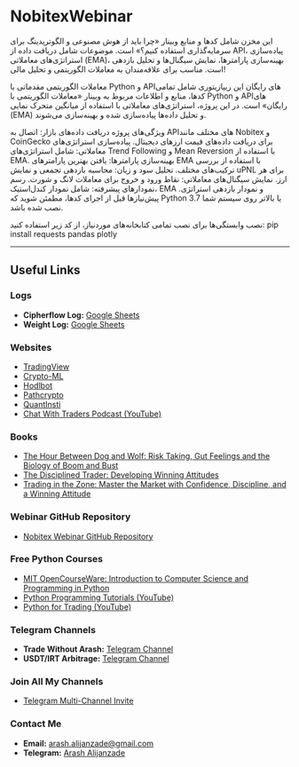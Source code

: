 # NobitexWebinar
این مخزن شامل کدها و منابع وبینار «چرا باید از هوش مصنوعی و الگوتریدینگ برای سرمایه‌گذاری استفاده کنیم؟» است. موضوعات شامل دریافت داده از API، پیاده‌سازی استراتژی‌های معاملاتی (EMA)، بهینه‌سازی پارامترها، نمایش سیگنال‌ها و تحلیل بازدهی است. مناسب برای علاقه‌مندان به معاملات الگوریتمی و تحلیل مالی!

معاملات الگوریتمی مقدماتی با Python و APIهای رایگان
این ریپازیتوری شامل تمامی کدها، منابع و اطلاعات مربوط به وبینار «معاملات الگوریتمی با Python و APIهای رایگان» است. در این پروژه، استراتژی‌های معاملاتی با استفاده از میانگین متحرک نمایی (EMA) و تحلیل داده‌ها پیاده‌سازی شده و بهینه‌سازی می‌شوند.

ویژگی‌های پروژه
دریافت داده‌های بازار: اتصال به APIهای مختلف مانند Nobitex و CoinGecko برای دریافت داده‌های قیمت ارزهای دیجیتال.
پیاده‌سازی استراتژی‌های معاملاتی: شامل استراتژی‌های Trend Following و Mean Reversion با استفاده از EMA.
بهینه‌سازی پارامترها: یافتن بهترین پارامترهای EMA با استفاده از بررسی ترکیب‌های مختلف.
تحلیل سود و زیان: محاسبه بازدهی تجمعی و نمایش uPNL برای هر ارز.
نمایش سیگنال‌های معاملاتی: نقاط ورود و خروج برای معاملات لانگ و شورت.
رسم نمودارهای پیشرفته: شامل نمودار کندل‌استیک، EMA و نمودار بازدهی استراتژی.
پیش‌نیازها
قبل از اجرای کدها، مطمئن شوید که Python 3.7 یا بالاتر روی سیستم شما نصب شده باشد.

نصب وابستگی‌ها
برای نصب تمامی کتابخانه‌های موردنیاز، از کد زیر استفاده کنید:
pip install requests pandas plotly


---------------------------


## Useful Links

### Logs
- **Cipherflow Log:** [Google Sheets](https://docs.google.com/spreadsheets/d/1mj7SbTyZDZxy0P4KkkC0g4B_FLskvBL8RVPd97AGIuk/edit?usp=sharing)
- **Weight Log:** [Google Sheets](https://docs.google.com/spreadsheets/d/1Bwxv1UpTWI_yfSBDxHIji26hWI35yRxFm8YFjyOC9Kc/edit?usp=sharing)

### Websites
- [TradingView](https://www.tradingview.com/)
- [Crypto-ML](https://crypto-ml.com/)
- [Hodlbot](https://hodlbot.io/)
- [Pathcrypto](https://www.pathcrypto.com/)
- [QuantInsti](https://www.quantinsti.com/)
- [Chat With Traders Podcast (YouTube)](https://www.youtube.com/@ChatWithTradersPodcast)

### Books
- [The Hour Between Dog and Wolf: Risk Taking, Gut Feelings and the Biology of Boom and Bust](https://www.amazon.com/Hour-Between-Dog-Wolf-Transforms/dp/0143123408)
- [The Disciplined Trader: Developing Winning Attitudes](https://www.amazon.com/Disciplined-Trader-Developing-Winning-Attitudes/dp/0132157578)
- [Trading in the Zone: Master the Market with Confidence, Discipline, and a Winning Attitude](https://www.amazon.com/Trading-Zone-Confidence-Discipline-Attitude/dp/0735201447)

### Webinar GitHub Repository
- [Nobitex Webinar GitHub Repository](https://github.com/arash-alijanzade/NobitexWebinar.git)

### Free Python Courses
- [MIT OpenCourseWare: Introduction to Computer Science and Programming in Python](https://ocw.mit.edu/courses/6-0001-introduction-to-computer-science-and-programming-in-python-fall-2016/)
- [Python Programming Tutorials (YouTube)](https://www.youtube.com/watch?v=bX3jvD7XFPs&list=PL2B2E3D6CA77BB8F7)
- [Python for Trading (YouTube)](https://www.youtube.com/watch?v=xAcTmDO6NTI&list=PLUI4u3cNGP62A-ynp6v6-LGBCzeH3VAQB)

### Telegram Channels
- **Trade Without Arash:** [Telegram Channel](https://t.me/trade_without_arash)
- **USDT/IRT Arbitrage:** [Telegram Channel](https://t.me/usdt_irt_arbitrage)

### Join All My Channels
- [Telegram Multi-Channel Invite](https://t.me/addlist/TDtk_ArJ6zl5NDc0)

### Contact Me
- **Email:** arash.alijanzade@gmail.com
- **Telegram:** [Arash Alijanzade](https://t.me/ArashAlijanzade)
